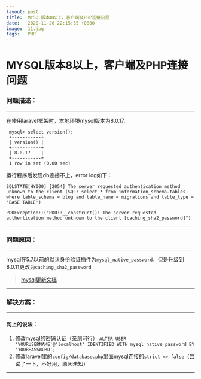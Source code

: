 ```yaml
---
layout: post
title:  MYSQL版本8以上，客户端及PHP连接问题
date:   2020-11-26 22:15:35 +0800
image:  11.jpg
tags:   PHP
---
```


# MYSQL版本8以上，客户端及PHP连接问题

### 问题描述：
---
  在使用laravel框架时，本地环境mysql版本为8.0.17,
  ```
   mysql> select version();
   +-----------+
   | version() |
   +-----------+
   | 8.0.17    |
   +-----------+
   1 row in set (0.00 sec)
   ```
   运行程序后发现db连接不上，error log如下：
   ```
   SQLSTATE[HY000] [2054] The server requested authentication method unknown to the client (SQL: select * from information_schema.tables where table_schema = blog and table_name = migrations and table_type = 'BASE TABLE')
   ```
   ```
   PDOException::("PDO::__construct(): The server requested authentication method unknown to the client [caching_sha2_password]")
   ```
---

### 问题原因：
---
  mysql在5.7以前的默认身份验证插件为`mysql_native_password`，但是升级到8.0.11更改为`caching_sha2_password`  
  > [mysql更新文档](https://dev.mysql.com/doc/refman/8.0/en/caching-sha2-pluggable-authentication.html)
---

### 解决方案：
---
#### 网上的说法：

  1. 修改mysql的密码认证（亲测可行）
    ```
    ALTER USER 'YOURUSERNAME'@'localhost' IDENTIFIED WITH mysql_native_password BY 'YOURPASSWORD';
    ```
  2. 修改laravel里的`config/database.php`里面mysql连接的`strict => false`（尝试了一下，不好用，原因未知）
---
